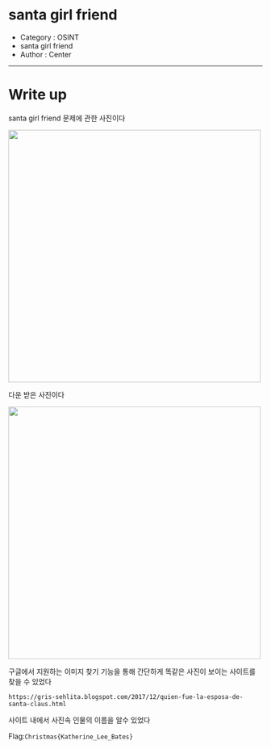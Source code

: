 # santa girl friend
- Category : OSINT
- santa girl friend
- Author : Center

<hr>

# Write up

santa girl friend 문제에 관한 사진이다

<img width="500" src="https://user-images.githubusercontent.com/90122834/146719401-9ebe6304-9a6d-443a-94da-0c260aa8be9a.png">

다운 받은 사진이다

<img width="500" src="https://user-images.githubusercontent.com/90122834/146721789-5708c0ca-3aae-4b90-bf2b-ece5c8529386.png">

구글에서 지원하는 이미지 찾기 기능을 통해 간단하게 똑같은 사진이 보이는 사이트를 찾을 수 있었다

```https://gris-sehlita.blogspot.com/2017/12/quien-fue-la-esposa-de-santa-claus.html```

사이트 내에서 사진속 인물의 이름을 알수 있었다

Flag:```Christmas{Katherine_Lee_Bates}```



